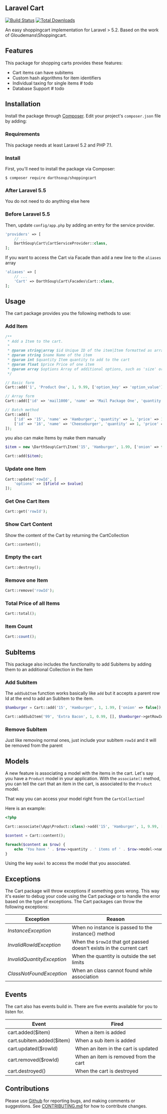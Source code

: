 ## Laravel Cart

[![Build Status](https://travis-ci.org/darthsoup/laravel-shoppingcart.svg?branch=master)](https://travis-ci.org/darthsoup/laravel-shoppingcart)
[![Total Downloads](https://poser.pugx.org/darthsoup/shoppingcart/downloads)](https://packagist.org/packages/darthsoup/shoppingcart)

An easy shoppingcart implementation for Laravel > 5.2.
Based on the work of Gloudemans\Shoppingcart.

## Features

This package for shopping carts provides these features:

* Cart items can have subitems
* Custom hash algorithms for item identifiers
* Individual taxing for single items # todo
* Database Support # todo

## Installation

Install the package through [Composer](http://getcomposer.org/). Edit your project's `composer.json` file by adding:

### Requirements

This package needs at least Laravel 5.2 and PHP 7.1.

### Install

First, you'll need to install the package via Composer:

```shell
$ composer require darthsoup/shoppingcart
```

### After Laravel 5.5

You do not need to do anything else here

### Before Laravel 5.5 

Then, update `config/app.php` by adding an entry for the service provider.

```php
'providers' => [
    // ...
    DarthSoup\Cart\CartServiceProvider::class,
];
```

If you want to access the Cart via Facade than add a new line to the `aliases` array

```php
'aliases' => [
    // ...
    'Cart' => DarthSoup\Cart\Facades\Cart::class,
];
```

## Usage

The cart package provides you the following methods to use:


### Add Item

```php
/**
 * Add a Item to the cart.
 *
 * @param string|array $id Unique ID of the item|Item formatted as array|Array of items
 * @param string $name Name of the item
 * @param int $quantity Item quantity to add to the cart
 * @param float $price Price of one item
 * @param array $options Array of additional options, such as 'size' or 'color'
 */

// Basic form
Cart::add('1', 'Product One', 1, 9.99, ['option_key' => 'option_value']);

// Array form
Cart::add(['id' => 'mail1000', 'name' => 'Mail Package One', 'quantity' => 5, 'price' => 4.99, 'options' => []]);

// Batch method
Cart::add([
    ['id' => '15', 'name' => 'Hamburger', 'quantity' => 1, 'price' => 1.99],
    ['id' => '16', 'name' => 'Cheeseburger', 'quantity' => 1, 'price' => 2.49, 'options' => ['onion' => false]]
]);
```

you also can make Items by make them manually 

```php
$item = new \DarthSoup\Cart\Item('15', 'Hamburger', 1.99, ['onion' => false]);

Cart::add($item);
```

### Update one Item

```php
Cart::update('rowId', [
    'options' => [$field => $value]
]);
```

### Get One Cart Item

```php
Cart::get('rowId');
```

### Show Cart Content

Show the content of the Cart by returning the CartCollection

```php
Cart::content();
```

### Empty the cart

```php
Cart::destroy();
```

### Remove one Item

```php
Cart::remove('rowId');
```

### Total Price of all Items

```php
Cart::total();
```

### Item Count

```php
Cart::count();
```

## SubItems

This package also includes the functionality to add Subitems by adding them to an additional Collection in the Item

### Add SubItem

The `addSubItem` function works basically like `add` but it accepts a parent row Id at the end to add an SubItem
to the item.

```php
$hamburger = Cart::add('15', 'Hamburger', 1, 1.99, ['onion' => false]);

Cart::addSubItem('99', 'Extra Bacon', 1, 0.99, [], $hamburger->getRowId())
```

### Remove SubItem

Just like removing normal ones, just include your subItem `rowId` and it will be removed from the parent

## Models

A new feature is associating a model with the items in the cart. Let's say you have a `Product` model in your application. With the `associate()` method, you can tell the cart that an item in the cart, is associated to the `Product` model. 

That way you can access your model right from the `CartCollection`!

Here is an example:

```php
<?php 

Cart::associate(\App\Product::class)->add('15', 'Hamburger', 1, 9.99, ['extra_sauce' => true]);

$content = Cart::content();

foreach($content as $row) {
	echo 'You have ' . $row->quantity . ' items of ' . $row->model->name . ' with description: "' . $row->model->description . '" in your cart.';
}
```
Using the key `model` to access the model that you associated.

## Exceptions
The Cart package will throw exceptions if something goes wrong. This way it's easier to debug your code using the Cart package or to handle the error based on the type of exceptions. The Cart packages can throw the following exceptions:

| Exception                             | Reason                                                                            |
| ------------------------------------- | --------------------------------------------------------------------------------- |
| *InstanceException*                   | When no instance is passed to the instance() method                               |
| *InvalidRowIdException*               | When the `$rowId` that got passed doesn't exists in the current cart              |
| *InvalidQuantityException*            | When the quantity is outside the set limits                                       |
| *ClassNotFoundException*              | When an class cannot found while association                                      |

## Events

The cart also has events build in. There are five events available for you to listen for.

| Event                          | Fired                                   |
| ------------------------------ | --------------------------------------- |
| cart.added($item)              | When a item is added                    |
| cart.subitem.added($item)      | When a sub item is added                |              |
| cart.updated($rowId)           | When an item in the cart is updated     |
| cart.removed($rowId)           | When an item is removed from the cart   |
| cart.destroyed()               | When the cart is destroyed              |

## Contributions

Please use [Github](https://github.com/darthsoup/shoppingcart) for reporting bugs, and making comments or suggestions.
See [CONTRIBUTING.md](CONTRIBUTING.md) for how to contribute changes.
